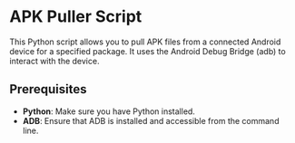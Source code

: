 # APK Puller Script

This Python script allows you to pull APK files from a connected Android device for a specified package. It uses the Android Debug Bridge (adb) to interact with the device.

## Prerequisites

- **Python**: Make sure you have Python installed.
- **ADB**: Ensure that ADB is installed and accessible from the command line.
